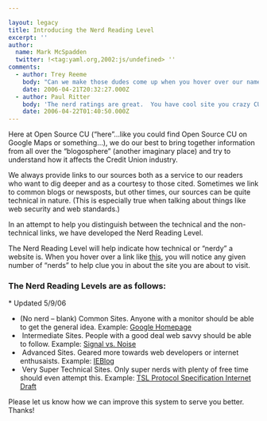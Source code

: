 ```yaml
---

layout: legacy
title: Introducing the Nerd Reading Level
excerpt: ''
author:
  name: Mark McSpadden
  twitter: !<tag:yaml.org,2002:js/undefined> ''
comments:
  - author: Trey Reeme
    body: "Can we make those dudes come up when you hover over our names?  \r\n\r\nIf so, I'm a single and Mark's a quad.  Commenters should be able to choose their own."
    date: 2006-04-21T20:32:27.000Z
  - author: Paul Ritter
    body: 'The nerd ratings are great.  You have cool site you crazy CU guys. '
    date: 2006-04-22T01:40:50.000Z
---
```


<p>Here at Open Source CU (&#8220;here&#8221;...like you could find Open Source CU on Google Maps or something&#8230;), we do our best to bring together information from all over the &#8220;blogosphere&#8221; (another imaginary place) and try to understand how it affects the Credit Union industry.</p>
<p>We always provide links to our sources both as a service to our readers who want to dig deeper and as a courtesy to those cited. Sometimes we link to common blogs or newsposts, but other times, our sources can be quite technical in nature. (This is especially true when talking about things like web security and web standards.)</p>
<p>In an attempt to help you distinguish between the technical and the non-technical links, we have developed the Nerd Reading Level.</p>
<p>The Nerd Reading Level will help indicate how technical or &#8220;nerdy&#8221; a website is. When you hover over a link like <a href="http://www.trabian.com" title="1">this</a>, you will notice any given number of &#8220;nerds&#8221; to help clue you in about the site you are about to visit.</p>
<h3>The Nerd Reading Levels are as follows:</h3>
<no textile>* Updated 5/9/06</no textile>
<ul>
<li>(No nerd &#8211; blank) Common Sites. Anyone with a monitor should be able to get the general idea. Example: <a href="http://www.google.com">Google Homepage</a></li>
<li><img src="http://www.opensourcecu.com/images/theme/nrl_one.gif" alt="" /> Intermediate Sites. People with a good deal web savvy should be able to follow. Example: <a href="http://www.37signals.com/svn" title="1">Signal vs. Noise</a></li>
<li><img src="http://www.opensourcecu.com/images/theme/nrl_two.gif" alt="" /> Advanced Sites. Geared more towards web developers or internet enthusaists. Example: <a href="http://blogs.msdn.com/ie/default.aspx" title="2">IEBlog</a></li>
<li><img src="http://www.opensourcecu.com/images/theme/nrl_three.gif" alt="" /> Very Super Technical Sites. Only super nerds with plenty of free time should even attempt this. Example: <a href="http://www.ietf.org/internet-drafts/draft-ietf-tls-rfc4346-bis-00.txt" title="3"><span class="caps">TSL</span> Protocol Specification Internet Draft</a></li>
</ul>
<p>Please let us know how we can improve this system to serve you better. Thanks!</p>